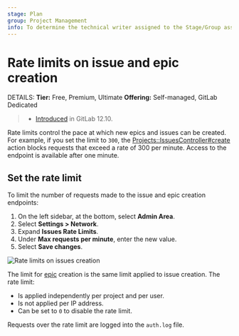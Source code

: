 ```yaml
---
stage: Plan
group: Project Management
info: To determine the technical writer assigned to the Stage/Group associated with this page, see https://handbook.gitlab.com/handbook/product/ux/technical-writing/#assignments
---
```


# Rate limits on issue and epic creation

DETAILS:
**Tier:** Free, Premium, Ultimate
**Offering:** Self-managed, GitLab Dedicated

> - [Introduced](https://gitlab.com/gitlab-org/gitlab/-/merge_requests/28129) in GitLab 12.10.

Rate limits control the pace at which new epics and issues can be created.
For example, if you set the limit to `300`, the
[Projects::IssuesController#create](https://gitlab.com/gitlab-org/gitlab/blob/master/app/controllers/projects/issues_controller.rb)
action blocks requests that exceed a rate of 300 per minute. Access to the endpoint is available after one minute.

## Set the rate limit

To limit the number of requests made to the issue and epic creation endpoints:

1. On the left sidebar, at the bottom, select **Admin Area**.
1. Select **Settings > Network**.
1. Expand **Issues Rate Limits**.
1. Under **Max requests per minute**, enter the new value.
1. Select **Save changes**.

![Rate limits on issues creation](img/rate_limit_on_issues_creation_v14_2.png)

The limit for [epic](../../user/group/epics/index.md) creation is the same limit applied to issue creation. The rate limit:

- Is applied independently per project and per user.
- Is not applied per IP address.
- Can be set to `0` to disable the rate limit.

Requests over the rate limit are logged into the `auth.log` file.
